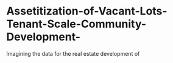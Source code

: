 # Assetitization-of-Vacant-Lots-Tenant-Scale-Community-Development-
Imagining the data for the real estate development of  
